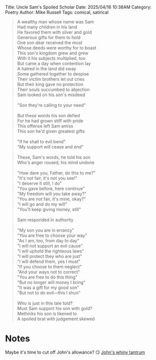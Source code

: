 Title: Uncle Sam's Spoiled Scholar
Date: 2025/04/16 10:38AM
Category: Poetry
Author: Mike Russell
Tags: comical, satirical

> A wealthy man whose name was Sam<br>
> Had many children in his land<br>
> He favored them with silver and gold<br>
> Generous gifts for them to hold<br>
> One son dear received the most<br>
> Whose deeds were worthy for to boast<br>
> This son's kingdom grew and grew<br>
> With it his subjects multiplied, too<br>
> But came a day when contention lay<br>
> A hatred in the land did sway<br>
> Some gathered together to despise<br>
> Their victim brothers let out cries<br>
> But their king gave no protection<br>
> Their souls succumbed to abjection<br>
> Sam looked on his son's misdeed<br>
> <br>
> "Son they're calling to your need"<br>
> <br>
> But these words his son defied<br>
> For he had grown stiff with pride<br>
> This offense left Sam amiss<br>
> This son he'd given greatest gifts<br>
> <br>
> "If he shall to evil bend"<br>
> "My support will cease and end"<br>
> <br>
> These, Sam's words, he told his son<br>
> Who's anger roused, his mind undone<br>
> <br>
> "How dare you, Father, do this to me?"<br>
> "It's not fair, it's not you see!"<br>
> "I deserve it still, I do"<br>
> "You gave before, here continue"<br>
> "My freedom will you take away?"<br>
> "You are not fair, it's mine, okay?"<br>
> "I will go and do my will"<br>
> "You'll keep giving money, still"<br>
> <br>
> Sam responded in authority<br>
> <br>
> "My son you are in errancy"<br>
> "You are free to choose your way"<br>
> "As I am, too, from day to day"<br>
> "I will not support an evil cause"<br>
> "I will uphold the righteous laws"<br>
> "I will protect they who are just"<br>
> "I will defend them, yes I must"<br>
> "If you choose to them neglect"<br>
> "And your ways not to correct"<br>
> "You are free to do this thing"<br>
> "But no longer will money I bring"<br>
> "It was a gift for my good son"<br>
> "But not to do evil—this I shun"<br>
> <br>
> Who is just in this tale told?<br>
> Must Sam support his son with gold?<br>
> Methinks his son is likened to<br>
> A spoiled brat with judgement skewed

# Notes

Maybe it's time to cut off John's allowance? 😏 [John's whiny tantrum](https://www.harvard.edu/president/news/2025/the-promise-of-american-higher-education/)
